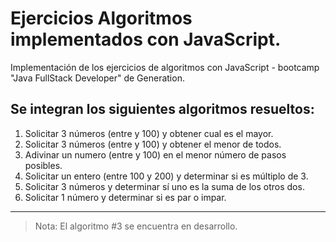 # Ejercicios Algoritmos implementados con JavaScript.
Implementación de los ejercicios de algoritmos con JavaScript - bootcamp "Java FullStack Developer" de Generation.

## Se integran los siguientes algoritmos resueltos:

1. Solicitar 3 números (entre y 100) y obtener cual es el mayor.
2. Solicitar 3 números (entre y 100) y obtener el menor de todos.
3. Adivinar un numero (entre y 100) en el menor número de pasos posibles.
4. Solicitar un entero (entre 100 y 200) y determinar si es múltiplo de 3.
5. Solicitar 3 números y determinar sí uno es la suma de los otros dos.
6. Solicitar 1 número y determinar si es par o impar.

---

> Nota: El algoritmo #3 se encuentra en desarrollo.
